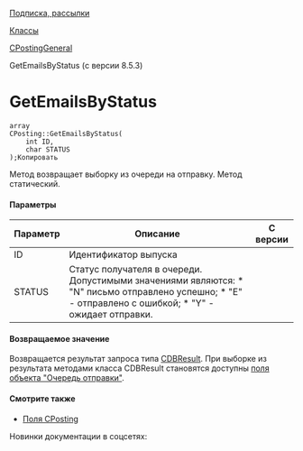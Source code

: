 [Подписка, рассылки](/api_help/subscribe/index.php)

[Классы](/api_help/subscribe/classes/index.php)

[CPostingGeneral](/api_help/subscribe/classes/cpostinggeneral/index.php)

GetEmailsByStatus (с версии 8.5.3)

GetEmailsByStatus
=================

```
array
CPosting::GetEmailsByStatus(
	int ID,
	char STATUS
);Копировать
```

Метод возвращает выборку из очереди на отправку. Метод статический.

#### Параметры

| Параметр | Описание | C версии |
| --- | --- | --- |
| ID | Идентификатор выпуска |  |
| STATUS | Статус получателя в очереди. Допустимыми значениями являются:   * "N" письмо отправлено успешно; * "E" - отправлено с ошибкой; * "Y" - ожидает отправки. |  |

#### Возвращаемое значение

Возвращается результат запроса типа [CDBResult](/api_help/main/reference/cdbresult/index.php). При выборке из результата методами класса CDBResult становятся доступны [поля объекта "Очередь отправки"](/api_help/subscribe/classes/crubric/crubric.fields.php).

#### Смотрите также

* [Поля CPosting](/api_help/subscribe/classes/cpostinggeneral/cpostingfields.php)

Новинки документации в соцсетях: